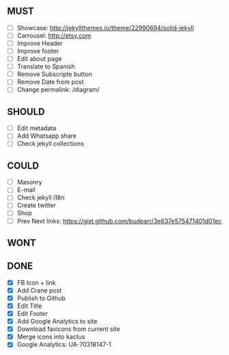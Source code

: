 ## MUST
- [ ] Showcase: http://jekyllthemes.io/theme/22990694/solid-jekyll
- [ ] Carrousel: http://etsy.com
- [ ] Improve Header
- [ ] Improve footer
- [ ] Edit about page
- [ ] Translate to Spanish
- [ ] Remove Subscripte button
- [ ] Remove Date from post
- [ ] Change permalink: /diagram/

## SHOULD
- [ ] Edit metadata
- [ ] Add Whatsapp share
- [ ] Check jekyll collections

## COULD
- [ ] Masonry
- [ ] E-mail
- [ ] Check jekyll i18n
- [ ] Create twitter
- [ ] Shop
- [ ] Prev Next links: https://gist.github.com/budparr/3e637e575471401d01ec

## WONT

## DONE
- [X] FB Icon + link
- [X] Add Crane post
- [X] Publish to Github
- [X] Edit Title
- [X] Edit Footer
- [X] Add Google Analytics to site
- [X] Download favicons from current site
- [X] Merge icons into kactus
- [X] Google Analytics: UA-70318147-1
